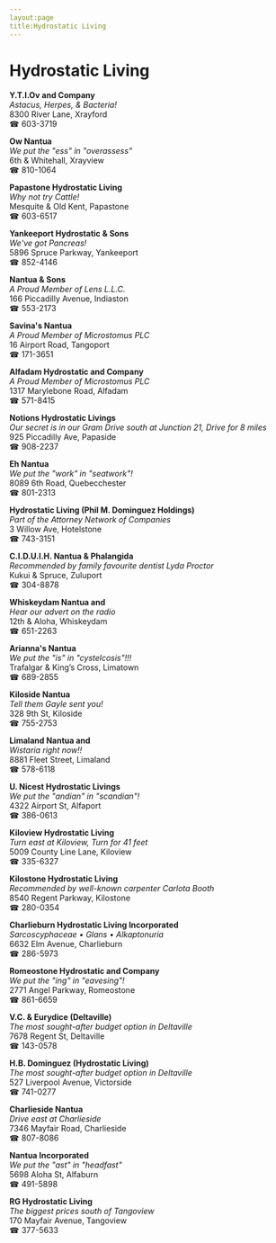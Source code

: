 ```yaml
---
layout:page
title:Hydrostatic Living
---
```

# Hydrostatic Living

**Y.T.I.Ov and Company**  
_Astacus, Herpes, & Bacteria!_  
8300 River Lane, Xrayford  
☎ 603-3719



**Ow Nantua**  
_We put the "ess" in "overassess"_  
6th & Whitehall, Xrayview  
☎ 810-1064



**Papastone Hydrostatic Living**  
_Why not try Cattle!_  
Mesquite & Old Kent, Papastone  
☎ 603-6517



**Yankeeport Hydrostatic & Sons**  
_We've got Pancreas!_  
5896 Spruce Parkway, Yankeeport  
☎ 852-4146



**Nantua & Sons**  
_A Proud Member of Lens L.L.C._  
166 Piccadilly Avenue, Indiaston  
☎ 553-2173



**Savina's Nantua**  
_A Proud Member of Microstomus PLC_  
16 Airport Road, Tangoport  
☎ 171-3651



**Alfadam Hydrostatic and Company**  
_A Proud Member of Microstomus PLC_  
1317 Marylebone Road, Alfadam  
☎ 571-8415



**Notions Hydrostatic Livings**  
_Our secret is in our Gram 
Drive south at Junction 21, Drive for 8 miles_  
925 Piccadilly Ave, Papaside  
☎ 908-2237



**Eh Nantua**  
_We put the "work" in "seatwork"!_  
8089 6th Road, Quebecchester  
☎ 801-2313



**Hydrostatic Living (Phil M. Dominguez Holdings)**  
_Part of the Attorney Network of Companies_  
3 Willow Ave, Hotelstone  
☎ 743-3151



**C.I.D.U.I.H. Nantua & Phalangida**  
_Recommended by family favourite dentist Lyda Proctor_  
Kukui & Spruce, Zuluport  
☎ 304-8878



**Whiskeydam Nantua and**  
_Hear our advert on the radio_  
12th & Aloha, Whiskeydam  
☎ 651-2263



**Arianna's Nantua**  
_We put the "is" in "cystelcosis"!!!_  
Trafalgar & King’s Cross, Limatown  
☎ 689-2855



**Kiloside Nantua**  
_Tell them Gayle sent you!_  
328 9th St, Kiloside  
☎ 755-2753



**Limaland Nantua and**  
_Wistaria right now!!_  
8881 Fleet Street, Limaland  
☎ 578-6118



**U. Nicest Hydrostatic Livings**  
_We put the "andian" in "scandian"!_  
4322 Airport St, Alfaport  
☎ 386-0613



**Kiloview Hydrostatic Living**  
_Turn east at Kiloview, Turn for 41 feet_  
5009 County Line Lane, Kiloview  
☎ 335-6327



**Kilostone Hydrostatic Living**  
_Recommended by well-known carpenter Carlota Booth_  
8540 Regent Parkway, Kilostone  
☎ 280-0354



**Charlieburn Hydrostatic Living Incorporated**  
_Sarcoscyphaceae • Glans • Alkaptonuria_  
6632 Elm Avenue, Charlieburn  
☎ 286-5973



**Romeostone Hydrostatic and Company**  
_We put the "ing" in "eavesing"!_  
2771 Angel Parkway, Romeostone  
☎ 861-6659



**V.C. & Eurydice (Deltaville)**  
_The most sought-after budget option in Deltaville_  
7678 Regent St, Deltaville  
☎ 143-0578



**H.B. Dominguez (Hydrostatic Living)**  
_The most sought-after budget option in Deltaville_  
527 Liverpool Avenue, Victorside  
☎ 741-0277



**Charlieside Nantua**  
_Drive east at Charlieside_  
7346 Mayfair Road, Charlieside  
☎ 807-8086



**Nantua Incorporated**  
_We put the "ast" in "headfast"_  
5698 Aloha St, Alfaburn  
☎ 491-5898



**RG Hydrostatic Living**  
_The biggest prices south of Tangoview_  
170 Mayfair Avenue, Tangoview  
☎ 377-5633



